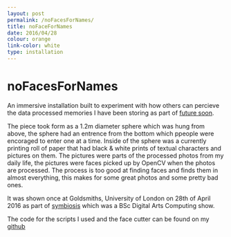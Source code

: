 ```yaml
---
layout: post
permalink: /noFacesForNames/
title: noFaceForNames
date: 2016/04/28 
colour: orange
link-color: white
type: installation
---
```


# noFacesForNames

An immersive installation built to experiment with how others can percieve the data processed memories I have been storing as part of [future soon](/future-soon/). 
    
The piece took form as a 1.2m diameter sphere which was hung from above, the sphere had an entrence from the bottom which ppeople were encoraged to enter one at a time. Inside of the sphere was a currently printing roll of paper that had black & white prints of textual characters and pictures on them. The pictures were parts of the processed photos from my daily life, the pictures were faces picked up by OpenCV when the photos are processed. The process is too good at finding faces and finds them in almost everything, this makes for some great photos and some pretty bad ones.  

It was shown once at Goldsmiths, University of London on 28th of April 2016 as part of [symbiosis](http://symbiosis.me/) which was a BSc Digital Arts Computing show.   

The code for the scripts I used and the face cutter can be found on my [github](https://github.com/ixt/NoFacesForNames)  

